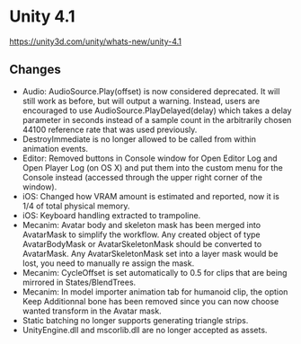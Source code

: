 # Unity 4.1
https://unity3d.com/unity/whats-new/unity-4.1

## Changes

<ul>
<li>Audio: AudioSource.Play(offset) is now considered deprecated. It will still work as before, but will output a warning. Instead, users are encouraged to use AudioSource.PlayDelayed(delay) which takes a delay parameter in seconds instead of a sample count in the arbitrarily chosen 44100 reference rate that was used previously.</li>
<li>DestroyImmediate is no longer allowed to be called from within animation events.</li>
<li>Editor: Removed buttons in Console window for Open Editor Log and Open Player Log (on OS X) and put them into the custom menu for the Console instead (accessed through the upper right corner of the window).</li>
<li>iOS: Changed how VRAM amount is estimated and reported, now it is 1/4 of total physical memory.</li>
<li>iOS: Keyboard handling extracted to trampoline.</li>
<li>Mecanim: Avatar body and skeleton mask has been merged into AvatarMask to simplify the workflow. Any created object of type AvatarBodyMask or AvatarSkeletonMask should be converted to AvatarMask. Any AvatarSkeletonMask set into a layer mask would be lost, you need to manually re assign the mask.</li>
<li>Mecanim: CycleOffset is set automatically to 0.5 for clips that are being mirrored in States/BlendTrees.</li>
<li>Mecanim: In model importer animation tab for humanoid clip, the option Keep Additionnal bone has been removed since you can now choose wanted transform in the Avatar mask.</li>
<li>Static batching no longer supports generating triangle strips.</li>
<li>UnityEngine.dll and mscorlib.dll are no longer accepted as assets.</li>
</ul>
